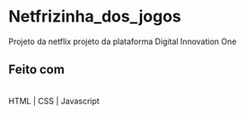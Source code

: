 # Netfrizinha_dos_jogos
Projeto da netflix projeto da plataforma Digital Innovation One 
## Feito com 
<br>
  HTML | CSS | Javascript 
